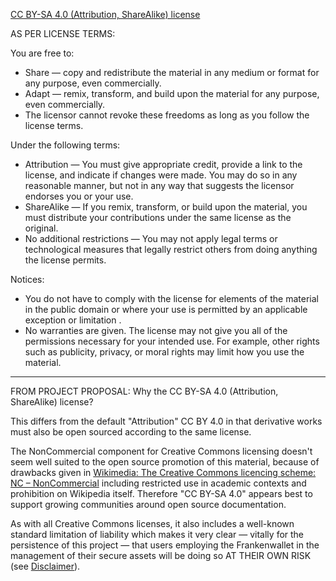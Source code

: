 [CC BY-SA 4.0 (Attribution, ShareAlike) license](https://creativecommons.org/licenses/by-sa/4.0)

AS PER LICENSE TERMS:

You are free to:
- Share — copy and redistribute the material in any medium or format for any purpose, even commercially.
- Adapt — remix, transform, and build upon the material for any purpose, even commercially.
- The licensor cannot revoke these freedoms as long as you follow the license terms.

Under the following terms:
- Attribution — You must give appropriate credit, provide a link to the license, and indicate if changes were made. You may do so in any reasonable manner, but not in any way that suggests the licensor endorses you or your use.
- ShareAlike — If you remix, transform, or build upon the material, you must distribute your contributions under the same license as the original.
- No additional restrictions — You may not apply legal terms or technological measures that legally restrict others from doing anything the license permits.

Notices:
- You do not have to comply with the license for elements of the material in the public domain or where your use is permitted by an applicable exception or limitation .
- No warranties are given. The license may not give you all of the permissions necessary for your intended use. For example, other rights such as publicity, privacy, or moral rights may limit how you use the material.

---

FROM PROJECT PROPOSAL: Why the CC BY-SA 4.0 (Attribution, ShareAlike) license?

This differs from the default "Attribution" CC BY 4.0 in that derivative works must also be open sourced according to the same license.

The NonCommercial component for Creative Commons licensing doesn't seem well suited to the open source promotion of this material, because of drawbacks given in [Wikimedia: The Creative Commons licencing scheme: NC – NonCommercial](https://meta.wikimedia.org/wiki/Open_Content_-_A_Practical_Guide_to_Using_Creative_Commons_Licences/The_Creative_Commons_licencing_scheme#a%29_NC_%E2%80%93_NonCommercial) including restricted use in academic contexts and prohibition on Wikipedia itself. Therefore "CC BY-SA 4.0" appears best to support growing communities around open source documentation.

As with all Creative Commons licenses, it also includes a well-known standard limitation of liability which makes it very clear — vitally for the persistence of this project — that users employing the Frankenwallet in the management of their secure assets will be doing so AT THEIR OWN RISK (see [Disclaimer](https://github.com/README.md#disclaimer)).
